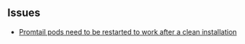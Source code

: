 ## **Issues**

- [Promtail pods need to be restarted to work after a clean installation](https://github.com/grafana/helm-charts/issues/1449)
